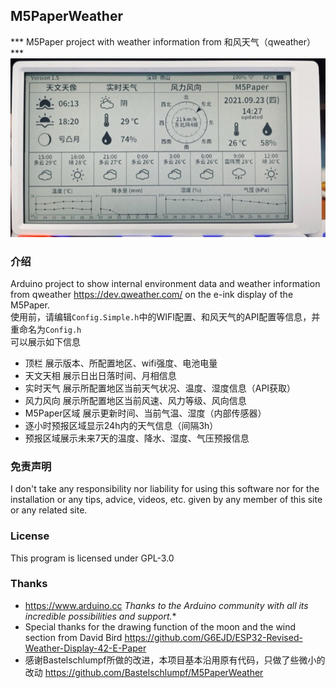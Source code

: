 
## M5PaperWeather
  *** M5Paper project with weather information from 和风天气（qweather）***
   ![M5PaperWeather](images/M5PaperWeather.png "M5Paper")

### 介绍
  Arduino project to show internal environment data and weather information from 
  qweather https://dev.qweather.com/ on the e-ink display of the M5Paper.    
  使用前，请编辑`Config.Simple.h`中的WIFI配置、和风天气的API配置等信息，并重命名为`Config.h`    
  可以展示如下信息    
  * 顶栏 展示版本、所配置地区、wifi强度、电池电量
  * 天文天相 展示日出日落时间、月相信息
  * 实时天气 展示所配置地区当前天气状况、温度、湿度信息（API获取）
  * 风力风向 展示所配置地区当前风速、风力等级、风向信息
  * M5Paper区域 展示更新时间、当前气温、湿度（内部传感器）
  * 逐小时预报区域显示24h内的天气信息（间隔3h）
  * 预报区域展示未来7天的温度、降水、湿度、气压预报信息

### 免责声明
   I don't take any responsibility nor liability for using this software nor for the 
   installation or any tips, advice, videos, etc. given by any member of this site or any related site.

### License
   This program is licensed under GPL-3.0

### Thanks
   * https://www.arduino.cc
     *Thanks to the Arduino community with all its incredible possibilities and support.** 
   * Special thanks for the drawing function of the moon and the wind section from David Bird
     https://github.com/G6EJD/ESP32-Revised-Weather-Display-42-E-Paper
   * 感谢Bastelschlumpf所做的改进，本项目基本沿用原有代码，只做了些微小的改动
     https://github.com/Bastelschlumpf/M5PaperWeather
